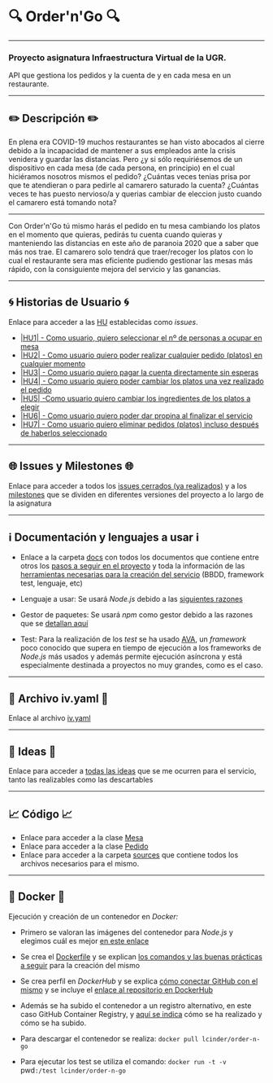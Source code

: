 # :mag: Order'n'Go :mag:
---
### Proyecto asignatura Infraestructura Virtual de la UGR.

API que gestiona los pedidos y la cuenta de y en cada mesa en un restaurante.

***

## :pencil2: Descripción :pencil2:

En plena era COVID-19 muchos restaurantes se han visto abocados al cierre debido a la incapacidad de mantener a sus empleados ante la crisis venidera y guardar las distancias.
Pero ¿y si sólo requiriésemos de un dispositivo en cada mesa (de cada persona, en principio) en el cual hiciéramos nosotros mismos el pedido?
¿Cuántas veces tenias prisa por que te atendieran o para pedirle al camarero saturado la cuenta?
¿Cuántas veces te has puesto nervioso/a y querias cambiar de eleccion justo cuando el camarero está tomando nota?

---

Con Order'n'Go tú mismo harás el pedido en tu mesa cambiando los platos en el momento que quieras, pedirás tu cuenta cuando quieras y manteniendo las distancias en este año de paranoia 2020 que a saber que más nos trae. El camarero solo tendrá que traer/recoger los platos con lo cual el restaurante sera mas eficiente pudiendo gestionar las mesas más rápido, con la consiguiente mejora del servicio y las ganancias.

---


## :cyclone: Historias de Usuario :cyclone:

Enlace para acceder a las [HU](https://github.com/LCinder/Order-n-Go/issues) establecidas como *issues*.
- [|HU1| - Como usuario, quiero seleccionar el nº de personas a ocupar en mesa ](https://github.com/LCinder/Order-n-Go/issues/1)
- [|HU2| - Como usuario quiero poder realizar cualquier pedido (platos) en cualquier momento](https://github.com/LCinder/Order-n-Go/issues/2)
- [|HU3| - Como usuario quiero pagar la cuenta directamente sin esperas ](https://github.com/LCinder/Order-n-Go/issues/3)
- [|HU4| - Como usuario quiero poder cambiar los platos una vez realizado el pedido](https://github.com/LCinder/Order-n-Go/issues/4)
- [|HU5| -Como usuario quiero cambiar los ingredientes de los platos a elegir](https://github.com/LCinder/Order-n-Go/issues/26)
- [|HU6| - Como usuario quiero poder dar propina al finalizar el servicio](https://github.com/LCinder/Order-n-Go/issues/27)
- [|HU7| - Como usuario quiero eliminar pedidos (platos) incluso después de haberlos seleccionado](https://github.com/LCinder/Order-n-Go/issues/28)

---

## :globe_with_meridians: Issues y Milestones :globe_with_meridians:

Enlace para acceder a todos los [issues cerrados (ya realizados)](https://github.com/LCinder/Order-n-Go/issues?q=is%3Aissue+is%3Aclosed) y a los [milestones](https://github.com/LCinder/Order-n-Go/milestones) que se dividen en diferentes versiones del proyecto a lo largo de la asignatura

---

## :information_source: Documentación y lenguajes a usar :information_source:

- Enlace a la carpeta [docs](https://github.com/LCinder/Order-n-Go/tree/master/docs) con todos los documentos que contiene entre otros los [pasos a seguir en el proyecto](https://github.com/LCinder/Order-n-Go/blob/master/docs/stepsProyecto.md) y toda la información de las [herramientas necesarias para la creación del servicio](https://github.com/LCinder/Order-n-Go/blob/master/docs/elaboracionProyecto.md) (BBDD, framework test, lenguaje, etc)

- Lenguaje a usar: Se usará *Node.js* debido a las [siguientes razones](https://github.com/LCinder/Order-n-Go/blob/master/docs/herramientas/nodejs.md)
- Gestor de paquetes: Se usará *npm* como gestor debido a las razones que se [detallan aquí](https://github.com/LCinder/Order-n-Go/blob/master/docs/herramientas/npm.md)
- Test: Para la realización de los *test* se ha usado [AVA](https://github.com/avajs/ava), un *framework* poco conocido que supera en tiempo de ejecución a los frameworks de *Node.js* más usados y además permite ejecución asíncrona y está especialmente destinada a proyectos no muy grandes, como es el caso.



---


## :triangular_flag_on_post: Archivo iv.yaml :triangular_flag_on_post:

Enlace al archivo [iv.yaml](https://github.com/LCinder/Order-n-Go/blob/master/iv.yaml)

---

## :thought_balloon: Ideas :thought_balloon:
Enlace para acceder a [todas las ideas](https://github.com/LCinder/Order-n-Go/blob/master/docs/ideas.md) que se me ocurren para el servicio, tanto las realizables como las descartables

---

## :chart_with_upwards_trend: Código :chart_with_upwards_trend:
- Enlace para acceder a la clase  [Mesa](https://github.com/LCinder/Order-n-Go/blob/master/src/mesa.js) 
- Enlace para acceder a la clase  [Pedido](https://github.com/LCinder/Order-n-Go/blob/master/src/pedido.js) 
- Enlace para acceder a la carpeta [sources](https://github.com/LCinder/Order-n-Go/tree/master/src) que contiene todos los archivos necesarios para el mismo.

---

## :whale2: Docker :whale2: 
Ejecución y creación de un contenedor en *Docker:*

- Primero se valoran las imágenes del contenedor para *Node.js* y elegimos cuál es mejor [en este enlace](https://github.com/LCinder/Order-n-Go/blob/master/docs/herramientas/imagenesContenedor.md)
- Se crea el [Dockerfile](https://github.com/LCinder/Order-n-Go/blob/master/Dockerfile) y se explican [los comandos y las buenas prácticas a seguir](https://github.com/LCinder/Order-n-Go/blob/master/docs/herramientas/comandosDocker.md) para la creación del mismo
- Se crea perfil en *DockerHub* y se explica [cómo conectar GitHub con el mismo](https://github.com/LCinder/Order-n-Go/blob/master/docs/herramientas/dockerHub.md) y se incluye el [enlace al repositorio en DockerHub](https://hub.docker.com/repository/docker/lcinder/order-n-go)

- Además se ha subido el contenedor a un registro alternativo, en este caso GitHub Container Registry, y [aquí se indica](https://github.com/LCinder/Order-n-Go/blob/master/docs/herramientas/ghcr.md) cómo se ha realizado y cómo se ha subido.

- Para descargar el contenedor se realiza:
`docker pull lcinder/order-n-go`

- Para ejecutar los test se utiliza el comando:
`docker run -t -v `pwd`:/test lcinder/order-n-go`


